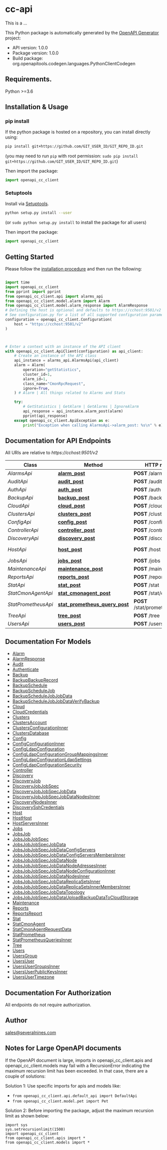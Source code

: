 # cc-api
This is a ...

This Python package is automatically generated by the [OpenAPI Generator](https://openapi-generator.tech) project:

- API version: 1.0.0
- Package version: 1.0.0
- Build package: org.openapitools.codegen.languages.PythonClientCodegen

## Requirements.

Python >=3.6

## Installation & Usage
### pip install

If the python package is hosted on a repository, you can install directly using:

```sh
pip install git+https://github.com/GIT_USER_ID/GIT_REPO_ID.git
```
(you may need to run `pip` with root permission: `sudo pip install git+https://github.com/GIT_USER_ID/GIT_REPO_ID.git`)

Then import the package:
```python
import openapi_cc_client
```

### Setuptools

Install via [Setuptools](http://pypi.python.org/pypi/setuptools).

```sh
python setup.py install --user
```
(or `sudo python setup.py install` to install the package for all users)

Then import the package:
```python
import openapi_cc_client
```

## Getting Started

Please follow the [installation procedure](#installation--usage) and then run the following:

```python

import time
import openapi_cc_client
from pprint import pprint
from openapi_cc_client.api import alarms_api
from openapi_cc_client.model.alarm import Alarm
from openapi_cc_client.model.alarm_response import AlarmResponse
# Defining the host is optional and defaults to https://cchost:9501/v2
# See configuration.py for a list of all supported configuration parameters.
configuration = openapi_cc_client.Configuration(
    host = "https://cchost:9501/v2"
)



# Enter a context with an instance of the API client
with openapi_cc_client.ApiClient(configuration) as api_client:
    # Create an instance of the API class
    api_instance = alarms_api.AlarmsApi(api_client)
    alarm = Alarm(
        operation="getStatistics",
        cluster_id=1,
        alarm_id=1,
        class_name="CmonRpcRequest",
        ignore=True,
    ) # Alarm | All things related to Alarms and Stats

    try:
        # GetStatistics | GetAlarm | GetAlarms | IgnoreAlarm
        api_response = api_instance.alarm_post(alarm)
        pprint(api_response)
    except openapi_cc_client.ApiException as e:
        print("Exception when calling AlarmsApi->alarm_post: %s\n" % e)
```

## Documentation for API Endpoints

All URIs are relative to *https://cchost:9501/v2*

Class | Method | HTTP request | Description
------------ | ------------- | ------------- | -------------
*AlarmsApi* | [**alarm_post**](docs/AlarmsApi.md#alarm_post) | **POST** /alarm | GetStatistics | GetAlarm | GetAlarms | IgnoreAlarm
*AuditApi* | [**audit_post**](docs/AuditApi.md#audit_post) | **POST** /audit | GetStatistics | GetAlarm | GetAlarms | IgnoreAlarm
*AuthApi* | [**auth_post**](docs/AuthApi.md#auth_post) | **POST** /auth | Authenticate | Logout | Password Reset | Authenticate response (with challenge)
*BackupApi* | [**backup_post**](docs/BackupApi.md#backup_post) | **POST** /backup | GetBackups | GetBackupSchedules | ScheduleBackup | DeleteBackupRecord
*CloudApi* | [**cloud_post**](docs/CloudApi.md#cloud_post) | **POST** /cloud | VerifyCredentials | ListCredentials | etc
*ClustersApi* | [**clusters_post**](docs/ClustersApi.md#clusters_post) | **POST** /clusters | GetClusterInfo | Get/Set Config | etc
*ConfigApi* | [**config_post**](docs/ConfigApi.md#config_post) | **POST** /config | GetConfig | xxx | xxx | etc
*ControllerApi* | [**controller_post**](docs/ControllerApi.md#controller_post) | **POST** /controller | Ping | Heartbeat | etc
*DiscoveryApi* | [**discovery_post**](docs/DiscoveryApi.md#discovery_post) | **POST** /discovery | CheckClusterName | CheckHosts | GetSupportedClusterTypes
*HostApi* | [**host_post**](docs/HostApi.md#host_post) | **POST** /host | Path for managing servers
*JobsApi* | [**jobs_post**](docs/JobsApi.md#jobs_post) | **POST** /jobs | CreateJobInstance | etc
*MaintenanceApi* | [**maintenance_post**](docs/MaintenanceApi.md#maintenance_post) | **POST** /maintenance | CreateJobInstance | etc
*ReportsApi* | [**reports_post**](docs/ReportsApi.md#reports_post) | **POST** /reports | GenerateReport | etc
*StatApi* | [**stat_post**](docs/StatApi.md#stat_post) | **POST** /stat | GetInfo | etc
*StatCmonAgentApi* | [**stat_cmonagent_post**](docs/StatCmonAgentApi.md#stat_cmonagent_post) | **POST** /stat/cmonagent | GetInfo | etc
*StatPrometheusApi* | [**stat_prometheus_query_post**](docs/StatPrometheusApi.md#stat_prometheus_query_post) | **POST** /stat/prometheus/query | GetInfo | etc
*TreeApi* | [**tree_post**](docs/TreeApi.md#tree_post) | **POST** /tree | AddACL | RemoveAcl | etc
*UsersApi* | [**users_post**](docs/UsersApi.md#users_post) | **POST** /users | CreateUser | etc


## Documentation For Models

 - [Alarm](docs/Alarm.md)
 - [AlarmResponse](docs/AlarmResponse.md)
 - [Audit](docs/Audit.md)
 - [Authenticate](docs/Authenticate.md)
 - [Backup](docs/Backup.md)
 - [BackupBackupRecord](docs/BackupBackupRecord.md)
 - [BackupSchedule](docs/BackupSchedule.md)
 - [BackupScheduleJob](docs/BackupScheduleJob.md)
 - [BackupScheduleJobJobData](docs/BackupScheduleJobJobData.md)
 - [BackupScheduleJobJobDataVerifyBackup](docs/BackupScheduleJobJobDataVerifyBackup.md)
 - [Cloud](docs/Cloud.md)
 - [CloudCredentials](docs/CloudCredentials.md)
 - [Clusters](docs/Clusters.md)
 - [ClustersAccount](docs/ClustersAccount.md)
 - [ClustersConfigurationInner](docs/ClustersConfigurationInner.md)
 - [ClustersDatabase](docs/ClustersDatabase.md)
 - [Config](docs/Config.md)
 - [ConfigConfigurationInner](docs/ConfigConfigurationInner.md)
 - [ConfigLdapConfiguration](docs/ConfigLdapConfiguration.md)
 - [ConfigLdapConfigurationGroupMappingsInner](docs/ConfigLdapConfigurationGroupMappingsInner.md)
 - [ConfigLdapConfigurationLdapSettings](docs/ConfigLdapConfigurationLdapSettings.md)
 - [ConfigLdapConfigurationSecurity](docs/ConfigLdapConfigurationSecurity.md)
 - [Controller](docs/Controller.md)
 - [Discovery](docs/Discovery.md)
 - [DiscoveryJob](docs/DiscoveryJob.md)
 - [DiscoveryJobJobSpec](docs/DiscoveryJobJobSpec.md)
 - [DiscoveryJobJobSpecJobData](docs/DiscoveryJobJobSpecJobData.md)
 - [DiscoveryJobJobSpecJobDataNodesInner](docs/DiscoveryJobJobSpecJobDataNodesInner.md)
 - [DiscoveryNodesInner](docs/DiscoveryNodesInner.md)
 - [DiscoverySshCredentials](docs/DiscoverySshCredentials.md)
 - [Host](docs/Host.md)
 - [HostHost](docs/HostHost.md)
 - [HostServersInner](docs/HostServersInner.md)
 - [Jobs](docs/Jobs.md)
 - [JobsJob](docs/JobsJob.md)
 - [JobsJobJobSpec](docs/JobsJobJobSpec.md)
 - [JobsJobJobSpecJobData](docs/JobsJobJobSpecJobData.md)
 - [JobsJobJobSpecJobDataConfigServers](docs/JobsJobJobSpecJobDataConfigServers.md)
 - [JobsJobJobSpecJobDataConfigServersMembersInner](docs/JobsJobJobSpecJobDataConfigServersMembersInner.md)
 - [JobsJobJobSpecJobDataNode](docs/JobsJobJobSpecJobDataNode.md)
 - [JobsJobJobSpecJobDataNodeAdressesInner](docs/JobsJobJobSpecJobDataNodeAdressesInner.md)
 - [JobsJobJobSpecJobDataNodeConfigurationInner](docs/JobsJobJobSpecJobDataNodeConfigurationInner.md)
 - [JobsJobJobSpecJobDataNodesInner](docs/JobsJobJobSpecJobDataNodesInner.md)
 - [JobsJobJobSpecJobDataReplicaSetsInner](docs/JobsJobJobSpecJobDataReplicaSetsInner.md)
 - [JobsJobJobSpecJobDataReplicaSetsInnerMembersInner](docs/JobsJobJobSpecJobDataReplicaSetsInnerMembersInner.md)
 - [JobsJobJobSpecJobDataTopology](docs/JobsJobJobSpecJobDataTopology.md)
 - [JobsJobJobSpecJobDataUploadBackupDataToCloudStorage](docs/JobsJobJobSpecJobDataUploadBackupDataToCloudStorage.md)
 - [Maintenance](docs/Maintenance.md)
 - [Reports](docs/Reports.md)
 - [ReportsReport](docs/ReportsReport.md)
 - [Stat](docs/Stat.md)
 - [StatCmonAgent](docs/StatCmonAgent.md)
 - [StatCmonAgentRequestData](docs/StatCmonAgentRequestData.md)
 - [StatPrometheus](docs/StatPrometheus.md)
 - [StatPrometheusQueriesInner](docs/StatPrometheusQueriesInner.md)
 - [Tree](docs/Tree.md)
 - [Users](docs/Users.md)
 - [UsersGroup](docs/UsersGroup.md)
 - [UsersUser](docs/UsersUser.md)
 - [UsersUserGroupsInner](docs/UsersUserGroupsInner.md)
 - [UsersUserPublicKeysInner](docs/UsersUserPublicKeysInner.md)
 - [UsersUserTimezone](docs/UsersUserTimezone.md)


## Documentation For Authorization

 All endpoints do not require authorization.

## Author

sales@severalnines.com


## Notes for Large OpenAPI documents
If the OpenAPI document is large, imports in openapi_cc_client.apis and openapi_cc_client.models may fail with a
RecursionError indicating the maximum recursion limit has been exceeded. In that case, there are a couple of solutions:

Solution 1:
Use specific imports for apis and models like:
- `from openapi_cc_client.api.default_api import DefaultApi`
- `from openapi_cc_client.model.pet import Pet`

Solution 2:
Before importing the package, adjust the maximum recursion limit as shown below:
```
import sys
sys.setrecursionlimit(1500)
import openapi_cc_client
from openapi_cc_client.apis import *
from openapi_cc_client.models import *
```


